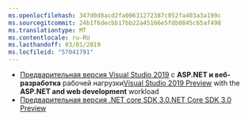 ```yaml
---
ms.openlocfilehash: 347d0d8acd2fa00631272387c052fa403a3a199c
ms.sourcegitcommit: 24b1f6decbb17bb22a45166e5fdb0845c65af498
ms.translationtype: MT
ms.contentlocale: ru-RU
ms.lasthandoff: 03/01/2019
ms.locfileid: "57041791"
---
```

* <span data-ttu-id="85d9c-101">[Предварительная версия Visual Studio 2019](https://visualstudio.microsoft.com/vs/preview/) с **ASP.NET и веб-разработка** рабочей нагрузки</span><span class="sxs-lookup"><span data-stu-id="85d9c-101">[Visual Studio 2019 Preview](https://visualstudio.microsoft.com/vs/preview/) with the **ASP.NET and web development** workload</span></span>
* [<span data-ttu-id="85d9c-102">Предварительная версия .NET core SDK 3.0</span><span class="sxs-lookup"><span data-stu-id="85d9c-102">.NET Core SDK 3.0 Preview</span></span>](https://dotnet.microsoft.com/download/dotnet-core/3.0)
